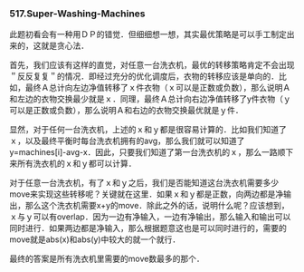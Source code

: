 ### 517.Super-Washing-Machines

此题初看会有一种用ＤＰ的错觉．但细细想一想，其实最优策略是可以手工制定出来的，这就是贪心法．

首先，我们应该有这样的直觉，对任意一台洗衣机，最优的转移策略肯定不会出现＂反反复复＂的情况．即经过充分的优化调度后，衣物的转移应该是单向的．比如，最终Ａ总计向左边净值转移了ｘ件衣物（ｘ可以是正数或负数），那么说明Ａ和左边的衣物交换最少就是ｘ．同理，最终Ａ总计向右边净值转移了y件衣物（ｙ可以是正数或负数），那么说明Ａ和右边的衣物交换最优就是ｙ件．

显然，对于任何一台洗衣机，上述的ｘ和ｙ都是很容易计算的．比如我们知道了ｘ，以及最终平衡时每台洗衣机拥有的avg，那么我们就可以知道了y=machines[i]-avg-x．因此，只要我们知道了第一台洗衣机的ｘ，那么一路顺下来所有洗衣机的ｘ和ｙ都可以计算．

对于任意一台洗衣机，有了ｘ和ｙ之后，我们是否能知道这台洗衣机需要多少move来实现这些转移呢？关键就在这里．如果ｘ和ｙ都是正数，向两边都是净输出，那么这个洗衣机需要x+y的move．除此之外的话，说明什么呢？应该想到，ｘ与ｙ可以有overlap．因为一边有净输入，一边有净输出，那么输入和输出可以同时进行．如果两边都是净输入，那么根据题意这也是可以同时进行的，需要的move就是abs(x)和abs(y)中较大的就一个就行．

最终的答案是所有洗衣机里需要的move数最多的那个．
